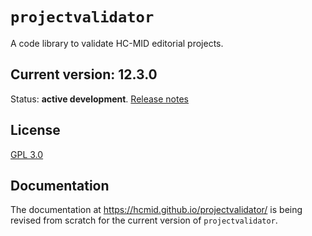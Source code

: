 # `projectvalidator`

A code library to validate HC-MID editorial projects.


## Current version: 12.3.0

Status:  **active development**. [Release notes](releases.md)

## License

[GPL 3.0](http://www.opensource.org/licenses/gpl-3.0.html)

## Documentation

The documentation at  <https://hcmid.github.io/projectvalidator/> is being revised from scratch for the current version of `projectvalidator`.
